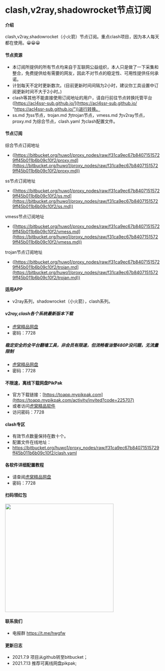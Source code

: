 # clash,v2ray,shadowrocket节点订阅

#### 介绍
clash,v2ray,shadowrocket（小火箭）节点订阅。重点clash项目，因为本人每天都在使用。😀😀😀

#### 节点资源
- 本订阅所提供的所有节点均来自于互联网公益组织，本人只是做了一下采集和整合，免费提供给有需要的网友，因此不对节点的稳定性、可用性提供任何承诺。
- 计划每天不定时更新数次。(目前更新时间间隔为2小时，建议你工具设置中订阅更新时间不大于2小时。)
- clash等其他不能直接使用订阅地址的用户，请自行前往节点转换托管平台([https://acl4ssr-sub.github.io/](https://acl4ssr-sub.github.io/ "https://acl4ssr-sub.github.io/"))进行转换。
- ss.md 为ss节点，trojan.md 为trojan节点，vmess.md 为v2ray节点，proxy.md 为综合节点，clash.yaml 为clash配置文件。

#### 节点订阅
综合节点订阅地址
+ ([https://bitbucket.org/huwo1/proxy_nodes/raw/f31ca9ec67b84071515729ff45b011b6b09c10f2/proxy.md](https://bitbucket.org/huwo1/proxy_nodes/raw/f31ca9ec67b84071515729ff45b011b6b09c10f2/proxy.md))

ss节点订阅地址
+ ([https://bitbucket.org/huwo1/proxy_nodes/raw/f31ca9ec67b84071515729ff45b011b6b09c10f2/ss.md](https://bitbucket.org/huwo1/proxy_nodes/raw/f31ca9ec67b84071515729ff45b011b6b09c10f2/ss.md))

vmess节点订阅地址
+ ([https://bitbucket.org/huwo1/proxy_nodes/raw/f31ca9ec67b84071515729ff45b011b6b09c10f2/vmess.md](https://bitbucket.org/huwo1/proxy_nodes/raw/f31ca9ec67b84071515729ff45b011b6b09c10f2/vmess.md))

trojan节点订阅地址
+ ([https://bitbucket.org/huwo1/proxy_nodes/raw/f31ca9ec67b84071515729ff45b011b6b09c10f2/trojan.md](https://bitbucket.org/huwo1/proxy_nodes/raw/f31ca9ec67b84071515729ff45b011b6b09c10f2/trojan.md))

#### 适用APP

- v2ray系列，shadowrocket（小火箭），clash系列。

##### v2ray,clash各个系统最新版本下载
- [虎窝精品网盘](http://dav.huwo.club/d/308478-49745401-f72358)
- 密码：7728

##### 稳定安全的全平台翻墙工具，非会员有限速，但流畅看油管480P没问题，无流量限制
- [虎窝精品网盘](http://dav.huwo.club/d/308478-49745401-f72358)
- 密码：7728

#### 不限速，离线下载网盘PikPak
- 官方下载链接：[https://toapp.mypikpak.com](https://toapp.mypikpak.com/activity/invited?code=225707)
- 或者访问[虎窝精品软件](http://dav.huwo.club/d/308478-49745401-f72358)
- 访问密码：7728

#### clash专区
- 有效节点数量保持在数十个。
- 配置文件在线地址：
- https://bitbucket.org/huwo1/proxy_nodes/raw/f31ca9ec67b84071515729ff45b011b6b09c10f2/clash.yaml

#### 各软件详细配置教程
- 请查阅[虎窝精品网盘](http://dav.huwo.club/d/308478-49745401-f72358)
- 密码：7728

#### 扫码领红包
<img src="https://bafybeidpetq6hu3mjxov7jipcsw4qdweh7jccfgitjrxholzpfeddxz7jq.ipfs.dweb.link/微信图片_20220716112936.png" width="353px">

#### 联系我们
- 电报群 https://t.me/hwgfw

#### 更新日志
- 2021.7.9 项目从github转至bitbucket；
- 2021.7.13 推荐可离线网盘pikpak;

